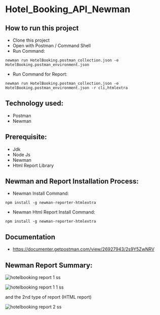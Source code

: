 # Hotel_Booking_API_Newman

## How to run this project
- Clone this project
- Open with Postman / Command Shell
- Run Command: 

```console 
newman run HotelBooking.postman_collection.json -e HotelBooking.postman_environment.json
```


- Run Command for Report: 
```console 
newman run HotelBooking.postman_collection.json -e HotelBooking.postman_environment.json -r cli,htmlextra
```


## Technology used:
- Postman
- Newman

## Prerequisite:
- Jdk
- Node Js
- Newman
- Html Report Library

## Newman and Report Installation Process:
- Newman Install Command:
```console
npm install -g newman-reporter-htmlextra
```
- Newman Html Report Install Command:
```console
npm install -g newman-reporter-htmlextra
```

## Documentation

- https://documenter.getpostman.com/view/26927943/2s9Y5ZwNRV





## Newman Report Summary:

![hotelbooking report 1 ss](https://github.com/rup-ak/Hotel_Booking_API_Newman/assets/93119678/28b33bc7-f9c2-4dad-b3a1-c7f6416320c0)

![hotelbooking report 1 1 ss](https://github.com/rup-ak/Hotel_Booking_API_Newman/assets/93119678/10fc12cc-a5f0-47c2-9fd3-fcde08187cf0)

and the 2nd type of report (HTML report)

![hotelbooking report 2 ss](https://github.com/rup-ak/Hotel_Booking_API_Newman/assets/93119678/8840a817-4650-4263-a720-9b3564355204)
